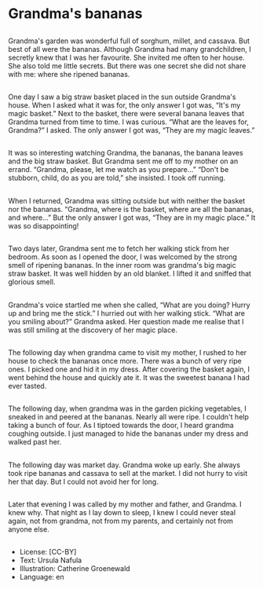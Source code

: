 # Grandma's bananas

##
Grandma's garden was wonderful full of sorghum, millet, and cassava.
But best of all were the bananas.
Although Grandma had many
grandchildren, I secretly knew that I
was her favourite. She invited me
often to her house. She also told me
little secrets.
But there was one secret she did
not share with me: where she
ripened bananas.

##
One day I saw a big straw basket
placed in the sun outside
Grandma's house. When I asked
what it was for, the only answer I
got was, “It's my magic basket.”
Next to the basket, there were
several banana leaves that
Grandma turned from time to time.
I was curious. “What are the leaves
for, Grandma?” I asked. The only
answer I got was, “They are my
magic leaves.”

##
It was so interesting watching
Grandma, the bananas, the banana
leaves and the big straw basket.
But Grandma sent me off to my
mother on an errand.
“Grandma, please, let me watch as
you prepare…”
“Don't be stubborn, child, do as you
are told,” she insisted. I took off
running.

##
When I returned, Grandma was
sitting outside but with neither the
basket nor the bananas.
“Grandma, where is the basket,
where are all the bananas, and
where…”
But the only answer I got was,
“They are in my magic place.”
It was so disappointing!

##
Two days later, Grandma sent me to
fetch her walking stick from her
bedroom.
As soon as I opened the door, I was
welcomed by the strong smell of
ripening bananas. In the inner room
was grandma's big magic straw
basket. It was well hidden by an old
blanket. I lifted it and sniffed that
glorious smell.

##
Grandma's voice startled me when
she called, “What are you doing?
Hurry up and bring me the stick.”
I hurried out with her walking stick.
“What are you smiling about?”
Grandma asked.
Her question made me realise that I
was still smiling at the discovery of
her magic place.

##
The following day when grandma
came to visit my mother, I rushed
to her house to check the bananas
once more.
There was a bunch of very ripe
ones. I picked one and hid it in my
dress. After covering the basket
again, I went behind the house and
quickly ate it. It was the sweetest
banana I had ever tasted.

##
The following day, when grandma
was in the garden picking
vegetables, I sneaked in and peered
at the bananas.
Nearly all were ripe. I couldn't help
taking a bunch of four.
As I tiptoed towards the door, I
heard grandma coughing outside. I
just managed to hide the bananas
under my dress and walked past
her.

##
The following day was market day.
Grandma woke up early. She always
took ripe bananas and cassava to
sell at the market.
I did not hurry to visit her that day.
But I could not avoid her for long.

##
Later that evening I was called by
my mother and father, and
Grandma. I knew why.
That night as I lay down to sleep, I
knew I could never steal again, not
from grandma, not from my
parents, and certainly not from
anyone else.

##
* License: [CC-BY]
* Text: Ursula Nafula
* Illustration: Catherine Groenewald
* Language: en
